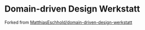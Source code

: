 # Domain-driven Design Werkstatt

Forked from [MatthiasEschhold/domain-driven-design-werkstatt](https://github.com/MatthiasEschhold/domain-driven-design-werkstatt)
